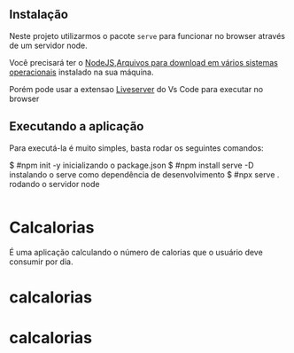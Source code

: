 ## Instalação

Neste projeto utilizarmos o pacote `serve` para funcionar no browser através de um servidor node.

Você precisará ter o [NodeJS](https://nodejs.org),[Arquivos para download em vários sistemas operacionais](https://nodejs.org/en/download/) instalado na sua máquina.

Porém pode usar a extensao [Liveserver](https://marketplace.visualstudio.com/items?itemName=ritwickdey.LiveServer) do Vs Code para executar no browser

## Executando a aplicação

Para executá-la é muito simples, basta rodar os seguintes comandos:

$ #npm init -y inicializando o package.json
$ #npm install serve -D instalando o serve como dependência de desenvolvimento
$ #npx serve . rodando o servidor node

```

```

# Calcalorias

É uma aplicação calculando o número de calorias que o usuário deve consumir por dia.
# calcalorias
# calcalorias
